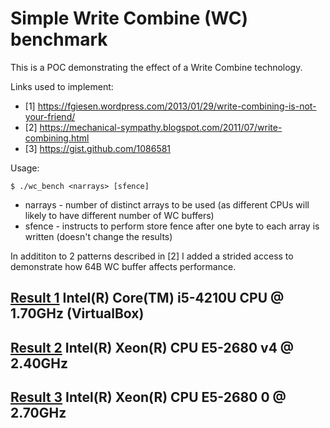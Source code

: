 # Simple Write Combine (WC) benchmark
This is a POC demonstrating the effect of a Write Combine technology.

Links used to implement:
* [1] https://fgiesen.wordpress.com/2013/01/29/write-combining-is-not-your-friend/
* [2] https://mechanical-sympathy.blogspot.com/2011/07/write-combining.html
* [3] https://gist.github.com/1086581

Usage:
```shell
$ ./wc_bench <narrays> [sfence]
```
* narrays - number of distinct arrays to be used (as different CPUs will likely to have different number of WC buffers)
* sfence  - instructs to perform store fence after one byte to each array is written (doesn't change the results)

In addititon to 2 patterns described in [2] I added a strided access to demonstrate how 64B WC buffer affects performance.

## [Result 1](https://github.com/artpol84/poc/blob/master/benchmarks/write_combine/README_r1.md) Intel(R) Core(TM) i5-4210U CPU @ 1.70GHz (VirtualBox)
## [Result 2](https://github.com/artpol84/poc/blob/master/benchmarks/write_combine/README_r2.md) Intel(R) Xeon(R) CPU E5-2680 v4 @ 2.40GHz
## [Result 3](https://github.com/artpol84/poc/blob/master/benchmarks/write_combine/README_r3.md) Intel(R) Xeon(R) CPU E5-2680 0 @ 2.70GHz

